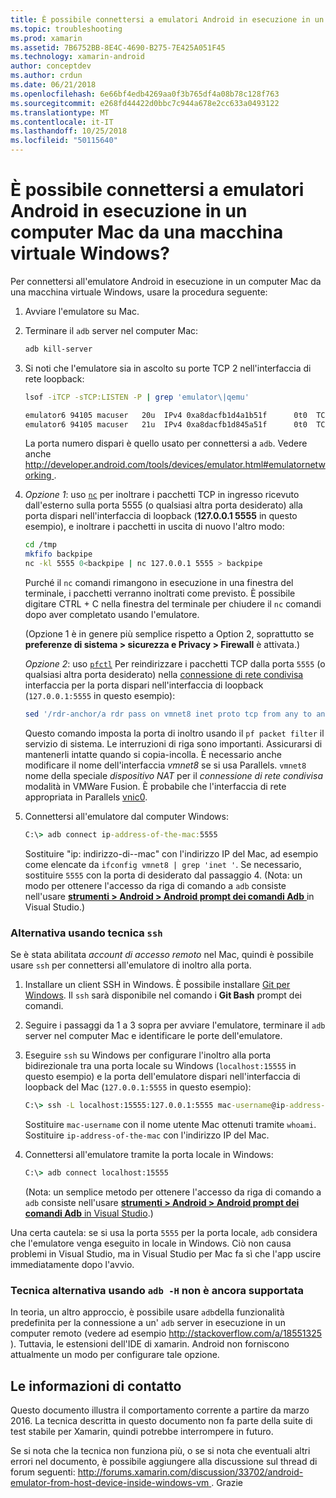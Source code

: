 ```yaml
---
title: È possibile connettersi a emulatori Android in esecuzione in un computer Mac da una macchina virtuale Windows?
ms.topic: troubleshooting
ms.prod: xamarin
ms.assetid: 7B6752BB-8E4C-4690-B275-7E425A051F45
ms.technology: xamarin-android
author: conceptdev
ms.author: crdun
ms.date: 06/21/2018
ms.openlocfilehash: 6e66bf4edb4269aa0f3b765df4a08b78c128f763
ms.sourcegitcommit: e268fd44422d0bbc7c944a678e2cc633a0493122
ms.translationtype: MT
ms.contentlocale: it-IT
ms.lasthandoff: 10/25/2018
ms.locfileid: "50115640"
---
```

# <a name="is-it-possible-to-connect-to-android-emulators-running-on-a-mac-from-a-windows-vm"></a>È possibile connettersi a emulatori Android in esecuzione in un computer Mac da una macchina virtuale Windows?

Per connettersi all'emulatore Android in esecuzione in un computer Mac da una macchina virtuale Windows, usare la procedura seguente:

1.  Avviare l'emulatore su Mac.

2.  Terminare il `adb` server nel computer Mac:

    ```bash
    adb kill-server
    ```

3.  Si noti che l'emulatore sia in ascolto su porte TCP 2 nell'interfaccia di rete loopback:

    ```bash
    lsof -iTCP -sTCP:LISTEN -P | grep 'emulator\|qemu'

    emulator6 94105 macuser   20u  IPv4 0xa8dacfb1d4a1b51f      0t0  TCP localhost:5555 (LISTEN)
    emulator6 94105 macuser   21u  IPv4 0xa8dacfb1d845a51f      0t0  TCP localhost:5554 (LISTEN)
    ```

    La porta numero dispari è quello usato per connettersi a `adb`. Vedere anche [ http://developer.android.com/tools/devices/emulator.html#emulatornetworking ](http://developer.android.com/tools/devices/emulator.html#emulatornetworking).

4.  _Opzione 1_: uso [`nc`](https://developer.apple.com/library/mac/documentation/Darwin/Reference/ManPages/man1/nc.1.html)
    per inoltrare i pacchetti TCP in ingresso ricevuto dall'esterno sulla porta 5555 (o qualsiasi altra porta desiderato) alla porta dispari nell'interfaccia di loopback (**127.0.0.1 5555** in questo esempio), e inoltrare i pacchetti in uscita di nuovo l'altro modo:

    ```bash
    cd /tmp
    mkfifo backpipe
    nc -kl 5555 0<backpipe | nc 127.0.0.1 5555 > backpipe
    ```

    Purché il `nc` comandi rimangono in esecuzione in una finestra del terminale, i pacchetti verranno inoltrati come previsto. È possibile digitare CTRL + C nella finestra del terminale per chiudere il `nc` comandi dopo aver completato usando l'emulatore.

    (Opzione 1 è in genere più semplice rispetto a Option 2, soprattutto se **preferenze di sistema > sicurezza e Privacy > Firewall** è attivata.) 

    _Opzione 2_: uso [`pfctl`](https://developer.apple.com/library/mac/documentation/Darwin/Reference/ManPages/man8/pfctl.8.html)
    Per reindirizzare i pacchetti TCP dalla porta `5555` (o qualsiasi altra porta desiderato) nella [connessione di rete condivisa](http://kb.parallels.com/en/4948) interfaccia per la porta dispari nell'interfaccia di loopback (`127.0.0.1:5555` in questo esempio):

    ```bash
    sed '/rdr-anchor/a rdr pass on vmnet8 inet proto tcp from any to any port 5555 -> 127.0.0.1 port 5555' /etc/pf.conf | sudo pfctl -ef -
    ```

    Questo comando imposta la porta di inoltro usando il `pf packet filter` il servizio di sistema. Le interruzioni di riga sono importanti. Assicurarsi di mantenerli intatte quando si copia-incolla. È necessario anche modificare il nome dell'interfaccia *vmnet8* se si usa Parallels. `vmnet8` nome della speciale *dispositivo NAT* per il *connessione di rete condivisa* modalità in VMWare Fusion. È probabile che l'interfaccia di rete appropriata in Parallels [vnic0](http://download.parallels.com/doc/psbm/en/Parallels_Server_Bare_Metal_Users_Guide/29258.htm).

5.  Connettersi all'emulatore dal computer Windows:

    ```cmd
    C:\> adb connect ip-address-of-the-mac:5555
    ```

    Sostituire "ip: indirizzo-di--mac" con l'indirizzo IP del Mac, ad esempio come elencate da `ifconfig vmnet8 | grep 'inet '`. Se necessario, sostituire `5555` con la porta di desiderato dal passaggio 4\. (Nota: un modo per ottenere l'accesso da riga di comando a `adb` consiste nell'usare [ **strumenti > Android > Android prompt dei comandi Adb** ](~/cross-platform/troubleshooting/questions/version-logs.md#adb-logcat) in Visual Studio.)

### <a name="alternate-technique-using-ssh"></a>Alternativa usando tecnica `ssh`

Se è stata abilitata _account di accesso remoto_ nel Mac, quindi è possibile usare `ssh` per connettersi all'emulatore di inoltro alla porta.

1.  Installare un client SSH in Windows. È possibile installare [Git per Windows](https://git-for-windows.github.io/). Il `ssh` sarà disponibile nel comando i **Git Bash** prompt dei comandi.

2.  Seguire i passaggi da 1 a 3 sopra per avviare l'emulatore, terminare il `adb` server nel computer Mac e identificare le porte dell'emulatore.

3.  Eseguire `ssh` su Windows per configurare l'inoltro alla porta bidirezionale tra una porta locale su Windows (`localhost:15555` in questo esempio) e la porta dell'emulatore dispari nell'interfaccia di loopback del Mac (`127.0.0.1:5555` in questo esempio):

    ```cmd 
    C:\> ssh -L localhost:15555:127.0.0.1:5555 mac-username@ip-address-of-the-mac
    ```

    Sostituire `mac-username` con il nome utente Mac ottenuti tramite `whoami`. Sostituire `ip-address-of-the-mac` con l'indirizzo IP del Mac.

4.  Connettersi all'emulatore tramite la porta locale in Windows:

    ```cmd
    C:\> adb connect localhost:15555
    ```

    (Nota: un semplice metodo per ottenere l'accesso da riga di comando a `adb` consiste nell'usare [ **strumenti > Android > Android prompt dei comandi Adb** in Visual Studio](~/cross-platform/troubleshooting/questions/version-logs.md#adb-logcat).)

Una certa cautela: se si usa la porta `5555` per la porta locale, `adb` considera che l'emulatore venga eseguito in locale in Windows. Ciò non causa problemi in Visual Studio, ma in Visual Studio per Mac fa sì che l'app uscire immediatamente dopo l'avvio.

### <a name="alternate-technique-using-adb--h-is-not-yet-supported"></a>Tecnica alternativa usando `adb -H` non è ancora supportata

In teoria, un altro approccio, è possibile usare `adb`della funzionalità predefinita per la connessione a un' `adb` server in esecuzione in un computer remoto (vedere ad esempio [ http://stackoverflow.com/a/18551325 ](http://stackoverflow.com/a/18551325)).
Tuttavia, le estensioni dell'IDE di xamarin. Android non forniscono attualmente un modo per configurare tale opzione.

## <a name="contact-information"></a>Le informazioni di contatto

Questo documento illustra il comportamento corrente a partire da marzo 2016. La tecnica descritta in questo documento non fa parte della suite di test stabile per Xamarin, quindi potrebbe interrompere in futuro.

Se si nota che la tecnica non funziona più, o se si nota che eventuali altri errori nel documento, è possibile aggiungere alla discussione sul thread di forum seguenti: [ http://forums.xamarin.com/discussion/33702/android-emulator-from-host-device-inside-windows-vm ](http://forums.xamarin.com/discussion/33702/android-emulator-from-host-device-inside-windows-vm).
Grazie


